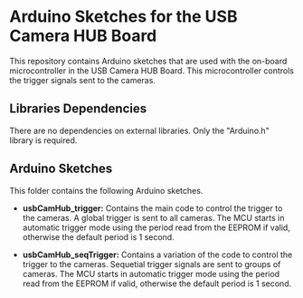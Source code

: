 # Arduino Sketches for the USB Camera HUB Board #

This repository contains Arduino sketches that are used with the on-board microcontroller in the USB Camera HUB Board. This microcontroller controls the trigger signals sent to the cameras.

## Libraries Dependencies ##

There are no dependencies on external libraries. Only the "Arduino.h" library is required.

## Arduino Sketches ##
This folder contains the following Arduino sketches.

* **usbCamHub_trigger:** Contains the main code to control the trigger to the cameras. A global trigger is sent to all cameras. The MCU starts in automatic trigger mode using the period read from the EEPROM if valid, otherwise the default period is 1 second.

* **usbCamHub_seqTrigger:** Contains a variation of the code to control the trigger to the cameras. Sequetial trigger signals are sent to groups of cameras. The MCU starts in automatic trigger mode using the period read from the EEPROM if valid, otherwise the default period is 1 second.